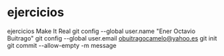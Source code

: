 # ejercicios
ejercicios Make It Real
git config --global user.name "Ener Octavio Buitrago"
git config --global user.email obuitragocamelo@yahoo.es
git init
git commit --allow-empty -m message
